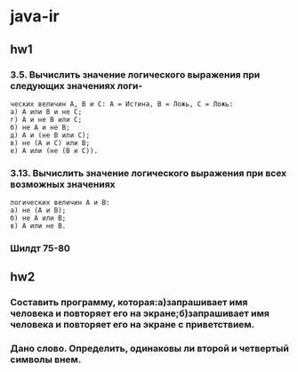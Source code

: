 # java-ir

## hw1

### 3.5. Вычислить значение логического выражения при следующих значениях логи-
    ческих величин А, В и С: А = Истина, В = Ложь, С = Ложь:
    а) А или В и не С;
    г) А и не В или С;
    б) не А и не В;
    д) А и (не В или С);
    в) не (А и С) или В;
    е) А или (не (В и С)).
    

### 3.13. Вычислить значение логического выражения при всех возможных значениях
    логических величин А и В:
    а) не (А и В);
    б) не А или В;
    в) А или не В.
    
### Шилдт 75-80   

## hw2

### Составить программу, которая:а)запрашивает имя человека и повторяет его на экране;б)запрашивает имя человека и повторяет его на экране с приветствием.
### Дано слово. Определить, одинаковы ли второй и четвертый символы внем.